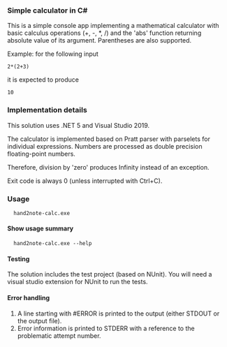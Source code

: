### Simple calculator in C#

This is a simple console app implementing a mathematical calculator with basic calculus operations (+, -, *, /) 
and the 'abs' function returning absolute value of its argument. Parentheses are also supported.

Example: for the following input

```
2*(2+3)
```

it is expected to produce 

```
10
```

### Implementation details

This solution uses .NET 5 and Visual Studio 2019.

The calculator is implemented based on Pratt parser with parselets for individual expressions. Numbers are processed as double precision floating-point numbers.

Therefore, division by 'zero' produces Infinity instead of an exception.

Exit code is always 0 (unless interrupted with Ctrl+C).

### Usage

```
  hand2note-calc.exe
```


#### Show usage summary
```
  hand2note-calc.exe --help
```

#### Testing

The solution includes the test project (based on NUnit). You will need a visual studio extension for NUnit to run the tests.

#### Error handling
1. A line starting with #ERROR is printed to the output (either STDOUT or the output file).
2. Error information is printed to STDERR with a reference to the problematic attempt number.
